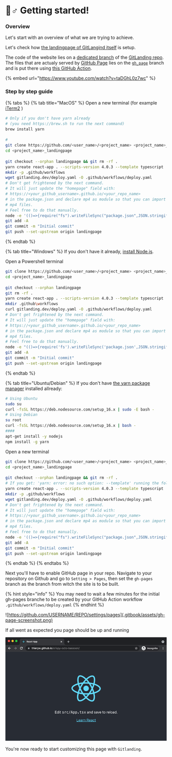 # 🏃♂ Getting started!

### Overview

Let's start with an overview of what we are trying to achieve.

Let's check how [the landingpage of GitLangind itself](https://www.gitlanding.dev) is setup.

The code of the website lies on a [dedicated branch](https://github.com/thieryw/gitlanding/tree/4e5a33ed312227efcf7d26332ea87c19331f1eed) of the [GitLanding repo](https://github.com/thieryw/gitlanding/tree/2105d99c84b76f6c6b0647484171c5e09a61dbf5). The files that are actualy served by [GitHub Page](https://pages.github.com) lies on the [`gh_page`](https://github.com/thieryw/gitlanding/tree/b11d5dab0df08a84b7acc72a25d0c3fa7c78cc6b) branch and is put there using [this GitHub Action](https://github.com/thieryw/gitlanding/blob/eb85ca1fea7ce0ce21837d1e0ba7a6bb1a784b19/.github/workflows/deploy.yml#L21).

{% embed url="https://www.youtube.com/watch?v=taDGhL0z7wc" %}

### Step by step guide

{% tabs %}
{% tab title="MacOS" %}
Open a new terminal (for example [iTerm2](https://iterm2.com) )

```bash
# Only if you don't have yarn already 
# (you need https://brew.sh to run the next command)
brew install yarn

#
git clone https://github.com/<user_name>/<project_name> <project_name>_landingpage 
cd <project_name>_landingpage

git checkout --orphan landingpage && git rm -rf .
yarn create react-app . --scripts-version 4.0.3 --template typescript
mkdir -p .github/workflows
wget gitlanding.dev/deploy.yaml -O .github/workflows/deploy.yaml
# Don't get frightened by the next command.
# It will just update the "homepage" field with: 
# https://<your_github_username>.github.io/<your_repo_name> 
# in the package.json and declare mp4 as module so that you can import 
# mp4 files.
# Feel free to do that manually.
node -e '(()=>{require("fs").writeFileSync("package.json",JSON.stringify({...require("./package.json"),"homepage": (() => {let url = `${require("child_process").execSync("git remote get-url origin")}`.replace(/\n/g, "");if (url.endsWith(".git")) {url = url.slice(0, url.length - 4);}const [r, u] = (url.includes(":") ? url.replace(/:/g, "/") : url).replace(/\r?\n$/, "").split("/").reverse();return `https://${u}.github.io/${r}`;})()}, null, 2));})()'
git add -A
git commit -m "Initial commit"
git push --set-upstream origin landingpage
```
{% endtab %}

{% tab title="Windows" %}
If you don't have it already, [install Node.js](https://nodejs.org/en/).

Open a Powershell terminal

```bash
git clone https://github.com/<user_name>/<project_name> <project_name>_landingpage 
cd <project_name>_landingpage

git checkout --orphan landingpage
git rm -rf .
yarn create react-app . --scripts-version 4.0.3 --template typescript
mkdir .github\workflows
curl gitlanding.dev/deploy.yaml -O .github/workflows/deploy.yaml
# Don't get frightened by the next command.
# It will just update the "homepage" field with: 
# https://<your_github_username>.github.io/<your_repo_name> 
# in the package.json and declare mp4 as module so that you can import 
# mp4 files.
# Feel free to do that manually.
node -e "(()=>{require('fs').writeFileSync('package.json',JSON.stringify({...require('./package.json'),'homepage': (() => {let url = ('' + require('child_process').execSync('git remote get-url origin')).replace(/\n/g, '');if (url.endsWith('.git')) {url = url.slice(0, url.length - 4);}const [r, u] = (url.includes(':') ? url.replace(/:/g, '/') : url).replace(/\r?\n$/, '').split('/').reverse();return 'https://' + u + '.github.io/' + r;})()}, null, 2));})()"
git add -A
git commit -m "Initial commit"
git push --set-upstream origin landingpage
```
{% endtab %}

{% tab title="Ubuntu/Debian" %}
If you don't have [the yarn package manager](https://classic.yarnpkg.com/lang/en/) installed allready:

```bash
# Using Ubuntu
sudo su
curl -fsSL https://deb.nodesource.com/setup_16.x | sudo -E bash -
# Using Debian
su root
curl -fsSL https://deb.nodesource.com/setup_16.x | bash -
####
apt-get install -y nodejs
npm install -g yarn
```

Open a new terminal

```bash
git clone https://github.com/<user_name>/<project_name> <project_name>_landingpage  
cd <project_name>_landingpage

git checkout --orphan landingpage && git rm -rf .
# If you get: 'yarn: error: no such option: --template' running the following command. It means you have 'yarn' from cmdtest, we need yarn the package manager.
yarn create react-app . --scripts-version 4.0.3 --template typescript
mkdir -p .github/workflows
wget gitlanding.dev/deploy.yaml -O .github/workflows/deploy.yaml
# Don't get frightened by the next command.
# It will just update the "homepage" field with: 
# https://<your_github_username>.github.io/<your_repo_name> 
# in the package.json and declare mp4 as module so that you can import 
# mp4 files.
# Feel free to do that manually.
node -e '(()=>{require("fs").writeFileSync("package.json",JSON.stringify({...require("./package.json"),"homepage": (() => {let url = `${require("child_process").execSync("git remote get-url origin")}`.replace(/\n/g, "");if (url.endsWith(".git")) {url = url.slice(0, url.length - 4);}const [r, u] = (url.includes(":") ? url.replace(/:/g, "/") : url).replace(/\r?\n$/, "").split("/").reverse();return `https://${u}.github.io/${r}`;})()}, null, 2));})()'
git add -A
git commit -m "Initial commit"
git push --set-upstream origin landingpage
```
{% endtab %}
{% endtabs %}

Next you'll have to enable GitHub page in your repo. Navigate to your repository on Github and go to `Setting > Pages`, then set the `gh-pages` branch as the branch from witch the site is to be built.

{% hint style="info" %}
You may need to wait a few minutes for the initial gh-pages branche to be created by your GitHub Action workflow `.github/workflows/deploy.yaml`
{% endhint %}

![https://github.com/USERNAME/REPO/settings/pages](.gitbook/assets/gh-page-screenshot.png)

If all went as expected you page should be up and running

![](.gitbook/assets/react-app-screen-shot.png)

You're now ready to start customizing this page with `Gitlanding`.
